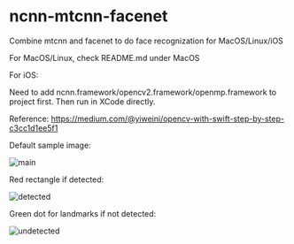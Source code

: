 # ncnn-mtcnn-facenet

Combine mtcnn and facenet to do face recognization for MacOS/Linux/iOS

For MacOS/Linux, check README.md under MacOS

For iOS:

Need to add ncnn.framework/opencv2.framework/openmp.framework to project first. Then run in XCode directly.

Reference: https://medium.com/@yiweini/opencv-with-swift-step-by-step-c3cc1d1ee5f1

Default sample image:

![main](https://github.com/xuduo35/ncnn-mtcnn-facenet/blob/master/images/main.jpg)

Red rectangle if detected:

![detected](https://github.com/xuduo35/ncnn-mtcnn-facenet/blob/master/images/detected.jpg)

Green dot for landmarks if not detected:

![undetected](https://github.com/xuduo35/ncnn-mtcnn-facenet/blob/master/images/undetected.jpg)